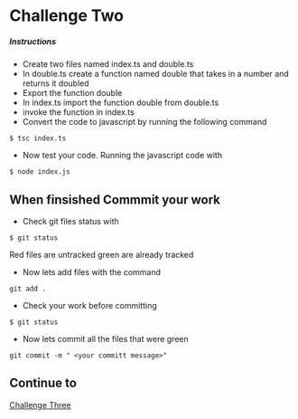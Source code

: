# Challenge Two

##### Instructions
* Create  two files named index.ts and double.ts
* In double.ts create a function named double that takes in a number and returns it doubled
* Export the function double
* In index.ts import the function double from double.ts
* invoke the function in index.ts
* Convert the code to javascript by running the following command
```
$ tsc index.ts
```
* Now test your code. Running the javascript code with
```
$ node index.js
```
## When finsished Commmit your work
* Check git files status with
``` 
$ git status
````
Red files are untracked green are already tracked

* Now lets add files with the command 
```
git add .
````
* Check your work before committing
```
$ git status
```
* Now lets commit all the files that were green 
``` 
git commit -m " <your committ message>"
```
## Continue to
[Challenge Three](https://github.com/SoftStackFactory/typescript-imports/tree/master/challenge-three)
